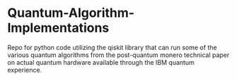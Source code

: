 # Quantum-Algorithm-Implementations
Repo for python code utilizing the qiskit library that can run some of the various quantum algorithms from the post-quantum monero technical paper on actual quantum hardware available through the IBM quantum experience. 
